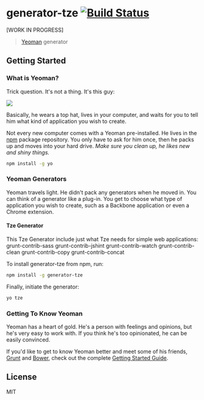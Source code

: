 # generator-tze [![Build Status](https://secure.travis-ci.org/tlei123/generator-tze.png?branch=master)](https://travis-ci.org/tlei123/generator-tze)
[WORK IN PROGRESS]

> [Yeoman](http://yeoman.io) generator


## Getting Started

### What is Yeoman?

Trick question. It's not a thing. It's this guy:

![](http://i.imgur.com/JHaAlBJ.png)

Basically, he wears a top hat, lives in your computer, and waits for you to tell him what kind of application you wish to create.

Not every new computer comes with a Yeoman pre-installed. He lives in the [npm](https://npmjs.org) package repository. You only have to ask for him once, then he packs up and moves into your hard drive. *Make sure you clean up, he likes new and shiny things.*

```bash
npm install -g yo
```

### Yeoman Generators

Yeoman travels light. He didn't pack any generators when he moved in. You can think of a generator like a plug-in. You get to choose what type of application you wish to create, such as a Backbone application or even a Chrome extension.

#### Tze Generator

This Tze Generator include just what Tze needs for simple web applications:
grunt-contrib-sass
grunt-contrib-jshint
grunt-contrib-watch
grunt-contrib-clean
grunt-contrib-copy
grunt-contrib-concat

To install generator-tze from npm, run:

```bash
npm install -g generator-tze
```

Finally, initiate the generator:

```bash
yo tze
```

### Getting To Know Yeoman

Yeoman has a heart of gold. He's a person with feelings and opinions, but he's very easy to work with. If you think he's too opinionated, he can be easily convinced.

If you'd like to get to know Yeoman better and meet some of his friends, [Grunt](http://gruntjs.com) and [Bower](http://bower.io), check out the complete [Getting Started Guide](https://github.com/yeoman/yeoman/wiki/Getting-Started).


## License

MIT

